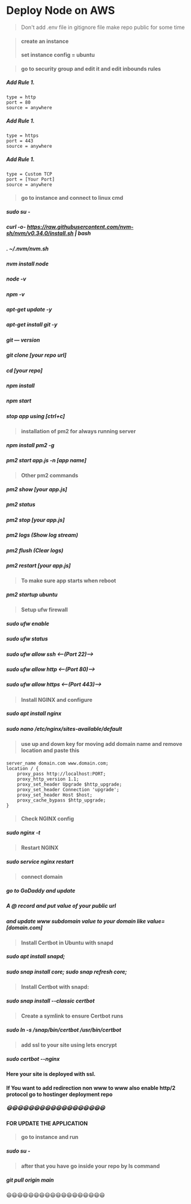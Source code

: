 # Deploy Node on AWS

> Don't add .env file in gitignore file
> make repo public for some time

> #### create an instance
> #### set instance  config = ubuntu 

> #### go to security group and edit it and edit inbounds rules


##### Add Rule 1.
```
type = http  
port = 80
source = anywhere
```
##### Add Rule 1.
```
type = https  
port = 443
source = anywhere
```
##### Add Rule 1.
```
type = Custom TCP  
port = [Your Port]
source = anywhere
```

> #### go to instance and connect to linux cmd
##### sudo su -
##### curl -o- https://raw.githubusercontent.com/nvm-sh/nvm/v0.34.0/install.sh | bash
##### . ~/.nvm/nvm.sh
##### nvm install node
##### node -v
##### npm -v
##### apt-get update -y
##### apt-get install git -y
##### git — version
##### git clone [your repo url]
##### cd [your repo]
##### npm install
##### npm start
##### stop app using [ctrl+c]

> #### installation of pm2 for always running server

##### npm install pm2 -g
##### pm2 start app.js -n [app name]

> #### Other pm2 commands
##### pm2 show [your app.js]
##### pm2 status
##### pm2 stop [your app.js]
##### pm2 logs (Show log stream)
##### pm2 flush (Clear logs)
##### pm2 restart [your app.js]

> #### To make sure app starts when reboot
##### pm2 startup ubuntu

> #### Setup ufw firewall

##### sudo ufw enable
##### sudo ufw status
##### sudo ufw allow ssh <--(Port 22)-->
##### sudo ufw allow http <--(Port 80)-->
##### sudo ufw allow https <--(Port 443)-->

> #### Install NGINX and configure

##### sudo apt install nginx
##### sudo nano /etc/nginx/sites-available/default

> #### use up and down key for moving add domain name  and  remove location and paste this
```
server_name domain.com www.domain.com;
location / {
    proxy_pass http://localhost:PORT;
    proxy_http_version 1.1;
    proxy_set_header Upgrade $http_upgrade;
    proxy_set_header Connection 'upgrade';
    proxy_set_header Host $host;
    proxy_cache_bypass $http_upgrade;
}
```

> #### Check NGINX config
##### sudo nginx -t

> #### Restart NGINX
##### sudo service nginx restart

> #### connect domain 
##### go to GoDaddy and update
##### A @ record and put value of your public url
##### and update www subdomain value to your domain like value=[domain.com]


> ####  Install Certbot in Ubuntu with snapd
##### sudo apt install snapd;
##### sudo snap install core; sudo snap refresh core;

> #### Install Certbot with snapd:
##### sudo snap install --classic certbot

> #### Create a symlink to ensure Certbot runs
##### sudo ln -s /snap/bin/certbot /usr/bin/certbot


> #### add ssl to your site using lets encrypt
##### sudo certbot --nginx


#### Here your site is deployed with ssl.
#### If You want to add redirection non www to www also enable http/2 protocol go to hostinger deployment repo
##### 😃😃😃😃😃😃😃😃😃😃😃😃😃😃😃😃😃😃


#### FOR UPDATE THE APPLICATION

> #### go to instance and run
##### sudo su -

> #### after that you have go inside your repo by ls command
##### git pull origin main

😃😃😃😃😃😃😃😃😃😃😃😃😃😃😃😃😃😃